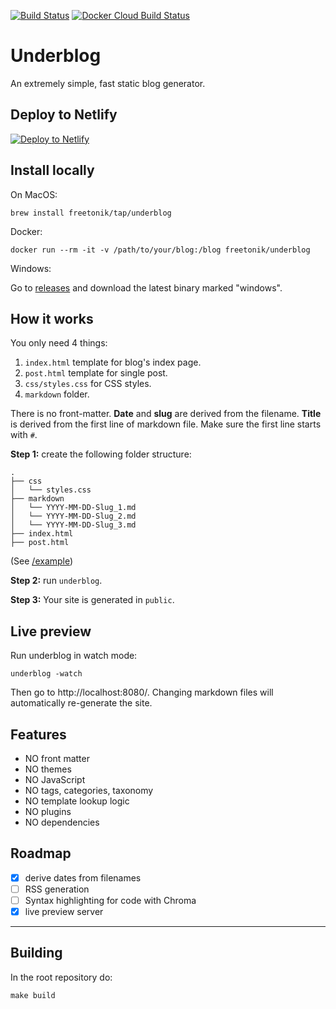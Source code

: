 [![Build Status](https://travis-ci.org/freetonik/underblog.svg?branch=master)](https://travis-ci.org/freetonik/underblog)
[![Docker Cloud Build Status](https://img.shields.io/docker/cloud/build/freetonik/underblog)](https://hub.docker.com/r/freetonik/underblog)

# Underblog

An extremely simple, fast static blog generator.

## Deploy to Netlify

[![Deploy to Netlify](https://www.netlify.com/img/deploy/button.svg)](https://app.netlify.com/start/deploy?repository=https://github.com/lucas-deangelis/underblog-template)

## Install locally

On MacOS:

```
brew install freetonik/tap/underblog
```

Docker:

```
docker run --rm -it -v /path/to/your/blog:/blog freetonik/underblog
```

Windows:

Go to [releases](https://github.com/freetonik/underblog/releases) and download the latest binary marked "windows".

## How it works

You only need 4 things:

1. `index.html` template for blog's index page.
2. `post.html` template for single post.
3. `css/styles.css` for CSS styles.
3. `markdown` folder.

There is no front-matter. **Date** and **slug** are derived from the filename. **Title** is derived from the first line of markdown file. Make sure the first line starts with `#`.

**Step 1:** create the following folder structure:

```
.
├── css
│   └── styles.css
├── markdown
│   └── YYYY-MM-DD-Slug_1.md
│   └── YYYY-MM-DD-Slug_2.md
│   └── YYYY-MM-DD-Slug_3.md
├── index.html
├── post.html
```

(See [/example](example))

**Step 2:** run `underblog`.

**Step 3:** Your site is generated in `public`.

## Live preview

Run underblog in watch mode:

```
underblog -watch
```

Then go to http://localhost:8080/. Changing markdown files will automatically re-generate the site.

## Features

- NO front matter
- NO themes
- NO JavaScript
- NO tags, categories, taxonomy
- NO template lookup logic
- NO plugins
- NO dependencies

## Roadmap

- [x] derive dates from filenames
- [ ] RSS generation
- [ ] Syntax highlighting for code with Chroma
- [x] live preview server

---

## Building

In the root repository do:

`make build`

